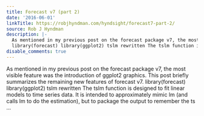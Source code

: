 ```yaml
---
title: Forecast v7 (part 2)
date: '2016-06-01'
linkTitle: https://robjhyndman.com/hyndsight/forecast7-part-2/
source: Rob J Hyndman
description: |-
  As mentioned in my previous post on the forecast package v7, the most visible feature was the introduction of ggplot2 graphics. This post briefly summarizes the remaining new features of forecast v7.
  library(forecast) library(ggplot2) tslm rewritten The tslm function is designed to fit linear models to time series data. It is intended to approximately mimic lm (and calls lm to do the estimation), but to package the output to remember the ts ...
disable_comments: true
---
```

As mentioned in my previous post on the forecast package v7, the most visible feature was the introduction of ggplot2 graphics. This post briefly summarizes the remaining new features of forecast v7.
library(forecast) library(ggplot2) tslm rewritten The tslm function is designed to fit linear models to time series data. It is intended to approximately mimic lm (and calls lm to do the estimation), but to package the output to remember the ts ...